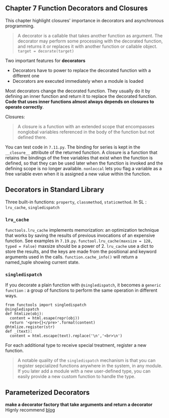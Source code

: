 ## Chapter 7 Function Decorators and Closures
This chapter highlight closures' importance in decorators and asynchronous programming.
> A decorator is a callable that takes another function as argument. The decorator may perform some processing with the decorated function, and returns it or replaces it with another function or callable object.
`target = decorate(target)`

Two important features for **decorators**
- Decorators have to power to replace the decorated function with a different one
- Decorators are executed immediately when a module is loaded

Most decorators change the decorated function. They usually do it by defining an inner function and return it to replace the decorated function. **Code that uses inner functions almost always depends on closures to operate correctly**.

Closures:
> A closure is a function with an extended scope that encompasses nonglobal variables referenced in the body of the function but not defined there.

You can test code in `7.11.py`. The binding for series is kept in the `__closure__` attribute of the returned function.
A closure is a function that retains the bindings of the free variables that exist when the function is defined, so that they can be used later when the function is invoked and the defining scope is no longer available.
`nonloccal` lets you flag a variable as a free variable even when it is assigned a new value within the function.

## Decorators in Standard Library
Three built-in functions: `property`, `classmethod`, `staticmethod`.
In SL : `lru_cache`, `singledispatch`
### `lru_cache`
`functools.lru_cache` implements memorization: an optimization technique that works by saving the results of previous invocations of an expensive function. See examples in `7.19.py`.
`functool.lru_cache(maxsize = 128, typed = False)` maxsize should be a power of 2. `lru_cache` use a dict to store the results, and the keys are made from the positional and keyword arguments used in the calls.
`function.cache_info()` will return a named_tuple showing current state.

### `singledispatch`
If you decorate a plain function with `@singledispatch`, it becomes a `generic function` : a group of functions to perform the same operation in different ways.

    from functools import singledispatch
    @singledispatch
    def htmlize(obj):
      content = html.esape(repr(obj))
      return '<pre>{}</pre>'.format(content)
    @htmlize.register(str)
    def _(text):
      content = html.escape(text).replace('\n','<br>\n')

For each additional type to receive special treatment, register a new function.
> A notable quality of the `singledispatch` mechanism is that you can register sepcialized functions anywhere in the system, in any module. If you later add a module with a new user-defined type, you can easily provide a new custom function to handle the type.

## Parameterized Decorators
**make a decorator factory that take arguments and return a decorator**
Hignly recommend [blog](http:/github.com/GrahamDumpleton/wrapt/tree/develop/blog)

